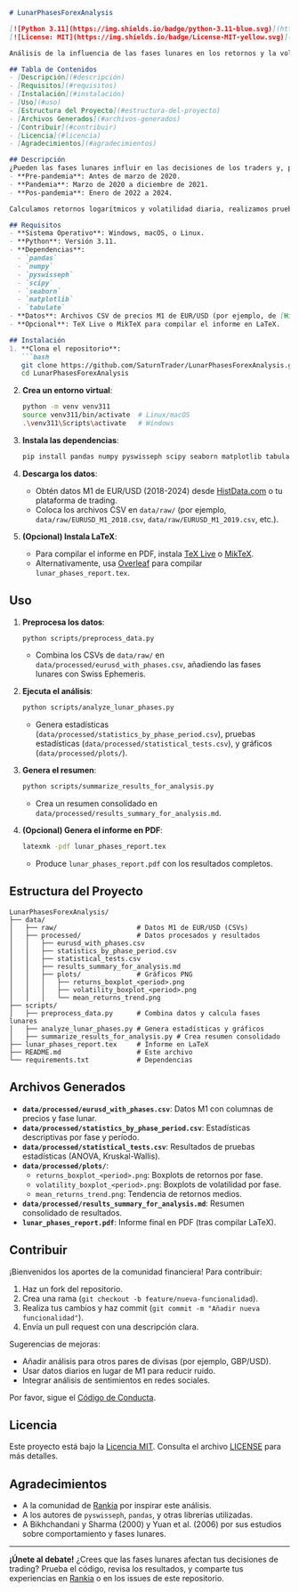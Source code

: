 ```markdown
# LunarPhasesForexAnalysis

[![Python 3.11](https://img.shields.io/badge/python-3.11-blue.svg)](https://www.python.org/downloads/release/python-311/)
[![License: MIT](https://img.shields.io/badge/License-MIT-yellow.svg)](https://opensource.org/licenses/MIT)

Análisis de la influencia de las fases lunares en los retornos y la volatilidad del par EUR/USD en el mercado Forex, segmentado en períodos pre-pandemia, pandemia y pos-pandemia. Este proyecto utiliza datos M1 (1 minuto) y la librería Swiss Ephemeris para calcular fases lunares, generando estadísticas descriptivas, pruebas estadísticas, y visualizaciones. Los resultados están disponibles en CSVs y gráficos PNG, ideales para traders e investigadores financieros interesados en explorar factores emocionales en el trading.

## Tabla de Contenidos
- [Descripción](#descripción)
- [Requisitos](#requisitos)
- [Instalación](#instalación)
- [Uso](#uso)
- [Estructura del Proyecto](#estructura-del-proyecto)
- [Archivos Generados](#archivos-generados)
- [Contribuir](#contribuir)
- [Licencia](#licencia)
- [Agradecimientos](#agradecimientos)

## Descripción
¿Pueden las fases lunares influir en las decisiones de los traders y, por ende, en los mercados financieros? Inspirado en estudios como Bikhchandani y Sharma (2000) sobre comportamiento gregario y en referencias a métodos no convencionales en *L'argent ne dort jamais* (1999), este proyecto analiza si las fases lunares afectan los retornos y la volatilidad del par EUR/USD. Usamos datos M1 de 2018 a 2024, segmentados en:
- **Pre-pandemia**: Antes de marzo de 2020.
- **Pandemia**: Marzo de 2020 a diciembre de 2021.
- **Pos-pandemia**: Enero de 2022 a 2024.

Calculamos retornos logarítmicos y volatilidad diaria, realizamos pruebas estadísticas (ANOVA de Welch, Kruskal-Wallis), y generamos boxplots y gráficos de tendencia. Los resultados sugieren que las fases lunares tienen un impacto insignificante, pero los patrones descriptivos son un punto de partida para explorar factores emocionales en el trading. El código es reproducible y está diseñado para la comunidad financiera.

## Requisitos
- **Sistema Operativo**: Windows, macOS, o Linux.
- **Python**: Versión 3.11.
- **Dependencias**:
  - `pandas`
  - `numpy`
  - `pyswisseph`
  - `scipy`
  - `seaborn`
  - `matplotlib`
  - `tabulate`
- **Datos**: Archivos CSV de precios M1 de EUR/USD (por ejemplo, de [HistData.com](http://www.histdata.com/)).
- **Opcional**: TeX Live o MikTeX para compilar el informe en LaTeX.

## Instalación
1. **Clona el repositorio**:
   ```bash
   git clone https://github.com/SaturnTrader/LunarPhasesForexAnalysis.git
   cd LunarPhasesForexAnalysis
   ```

2. **Crea un entorno virtual**:
   ```bash
   python -m venv venv311
   source venv311/bin/activate  # Linux/macOS
   .\venv311\Scripts\activate   # Windows
   ```

3. **Instala las dependencias**:
   ```bash
   pip install pandas numpy pyswisseph scipy seaborn matplotlib tabulate
   ```

4. **Descarga los datos**:
   - Obtén datos M1 de EUR/USD (2018-2024) desde [HistData.com](http://www.histdata.com/) o tu plataforma de trading.
   - Coloca los archivos CSV en `data/raw/` (por ejemplo, `data/raw/EURUSD_M1_2018.csv`, `data/raw/EURUSD_M1_2019.csv`, etc.).

5. **(Opcional) Instala LaTeX**:
   - Para compilar el informe en PDF, instala [TeX Live](https://tug.org/texlive/) o [MikTeX](https://miktex.org/download).
   - Alternativamente, usa [Overleaf](https://www.overleaf.com/) para compilar `lunar_phases_report.tex`.

## Uso
1. **Preprocesa los datos**:
   ```bash
   python scripts/preprocess_data.py
   ```
   - Combina los CSVs de `data/raw/` en `data/processed/eurusd_with_phases.csv`, añadiendo las fases lunares con Swiss Ephemeris.

2. **Ejecuta el análisis**:
   ```bash
   python scripts/analyze_lunar_phases.py
   ```
   - Genera estadísticas (`data/processed/statistics_by_phase_period.csv`), pruebas estadísticas (`data/processed/statistical_tests.csv`), y gráficos (`data/processed/plots/`).

3. **Genera el resumen**:
   ```bash
   python scripts/summarize_results_for_analysis.py
   ```
   - Crea un resumen consolidado en `data/processed/results_summary_for_analysis.md`.

4. **(Opcional) Genera el informe en PDF**:
   ```bash
   latexmk -pdf lunar_phases_report.tex
   ```
   - Produce `lunar_phases_report.pdf` con los resultados completos.

## Estructura del Proyecto
```
LunarPhasesForexAnalysis/
├── data/
│   ├── raw/                    # Datos M1 de EUR/USD (CSVs)
│   ├── processed/              # Datos procesados y resultados
│   │   ├── eurusd_with_phases.csv
│   │   ├── statistics_by_phase_period.csv
│   │   ├── statistical_tests.csv
│   │   ├── results_summary_for_analysis.md
│   │   ├── plots/              # Gráficos PNG
│   │   │   ├── returns_boxplot_<period>.png
│   │   │   ├── volatility_boxplot_<period>.png
│   │   │   └── mean_returns_trend.png
├── scripts/
│   ├── preprocess_data.py      # Combina datos y calcula fases lunares
│   ├── analyze_lunar_phases.py # Genera estadísticas y gráficos
│   ├── summarize_results_for_analysis.py # Crea resumen consolidado
├── lunar_phases_report.tex     # Informe en LaTeX
├── README.md                   # Este archivo
└── requirements.txt            # Dependencias
```

## Archivos Generados
- **`data/processed/eurusd_with_phases.csv`**: Datos M1 con columnas de precios y fase lunar.
- **`data/processed/statistics_by_phase_period.csv`**: Estadísticas descriptivas por fase y período.
- **`data/processed/statistical_tests.csv`**: Resultados de pruebas estadísticas (ANOVA, Kruskal-Wallis).
- **`data/processed/plots/`**:
  - `returns_boxplot_<period>.png`: Boxplots de retornos por fase.
  - `volatility_boxplot_<period>.png`: Boxplots de volatilidad por fase.
  - `mean_returns_trend.png`: Tendencia de retornos medios.
- **`data/processed/results_summary_for_analysis.md`**: Resumen consolidado de resultados.
- **`lunar_phases_report.pdf`**: Informe final en PDF (tras compilar LaTeX).

## Contribuir
¡Bienvenidos los aportes de la comunidad financiera! Para contribuir:
1. Haz un fork del repositorio.
2. Crea una rama (`git checkout -b feature/nueva-funcionalidad`).
3. Realiza tus cambios y haz commit (`git commit -m "Añadir nueva funcionalidad"`).
4. Envía un pull request con una descripción clara.

Sugerencias de mejoras:
- Añadir análisis para otros pares de divisas (por ejemplo, GBP/USD).
- Usar datos diarios en lugar de M1 para reducir ruido.
- Integrar análisis de sentimientos en redes sociales.

Por favor, sigue el [Código de Conducta](https://github.com/SaturnTrader/LunarPhasesForexAnalysis/blob/main/CODE_OF_CONDUCT.md).

## Licencia
Este proyecto está bajo la [Licencia MIT](https://opensource.org/licenses/MIT). Consulta el archivo [LICENSE](LICENSE) para más detalles.

## Agradecimientos
- A la comunidad de [Rankia](https://www.rankia.com/) por inspirar este análisis.
- A los autores de `pyswisseph`, `pandas`, y otras librerías utilizadas.
- A Bikhchandani y Sharma (2000) y Yuan et al. (2006) por sus estudios sobre comportamiento y fases lunares.

---

**¡Únete al debate!** ¿Crees que las fases lunares afectan tus decisiones de trading? Prueba el código, revisa los resultados, y comparte tus experiencias en [Rankia](https://www.rankia.com/) o en los issues de este repositorio.
```